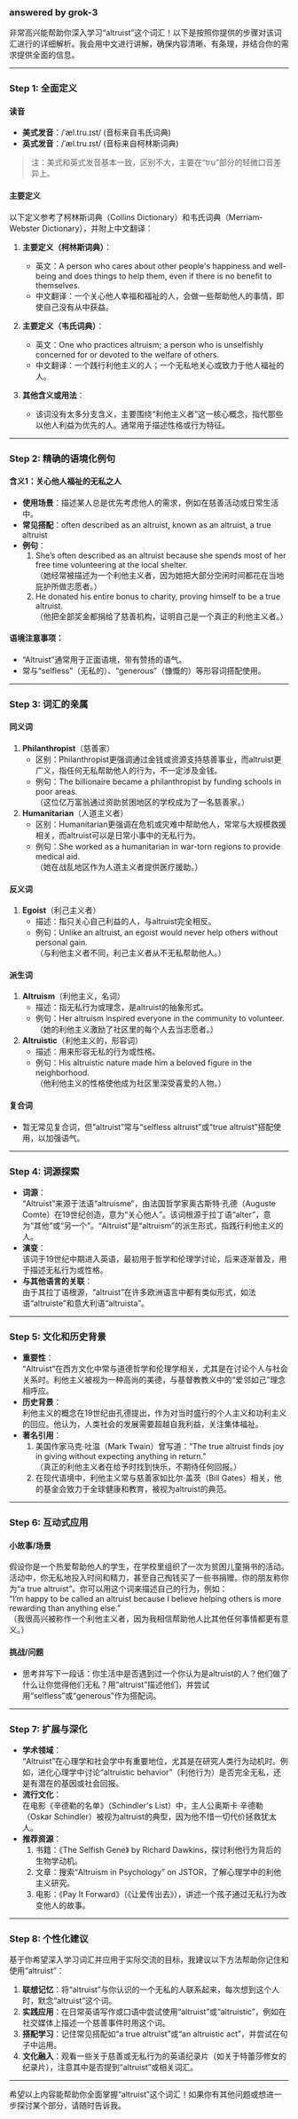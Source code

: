 ### answered by grok-3
非常高兴能帮助你深入学习“altruist”这个词汇！以下是按照你提供的步骤对该词汇进行的详细解析。我会用中文进行讲解，确保内容清晰、有条理，并结合你的需求提供全面的信息。

---

### Step 1: 全面定义

#### 读音
- **美式发音**：/ˈæl.tru.ɪst/ (音标来自韦氏词典)
- **英式发音**：/ˈæl.tru.ɪst/ (音标来自柯林斯词典)
> 注：美式和英式发音基本一致，区别不大，主要在“tru”部分的轻微口音差异上。

#### 主要定义
以下定义参考了柯林斯词典（Collins Dictionary）和韦氏词典（Merriam-Webster Dictionary），并附上中文翻译：

1. **主要定义（柯林斯词典）**：
   - 英文：A person who cares about other people's happiness and well-being and does things to help them, even if there is no benefit to themselves.
   - 中文翻译：一个关心他人幸福和福祉的人，会做一些帮助他人的事情，即使自己没有从中获益。
   
2. **主要定义（韦氏词典）**：
   - 英文：One who practices altruism; a person who is unselfishly concerned for or devoted to the welfare of others.
   - 中文翻译：一个践行利他主义的人；一个无私地关心或致力于他人福祉的人。

3. **其他含义或用法**：
   - 该词没有太多分支含义，主要围绕“利他主义者”这一核心概念，指代那些以他人利益为优先的人。通常用于描述性格或行为特征。

---

### Step 2: 精确的语境化例句

#### 含义1：关心他人福祉的无私之人
- **使用场景**：描述某人总是优先考虑他人的需求，例如在慈善活动或日常生活中。
- **常见搭配**：often described as an altruist, known as an altruist, a true altruist
- **例句**：
  1. She’s often described as an altruist because she spends most of her free time volunteering at the local shelter.  
     （她经常被描述为一个利他主义者，因为她把大部分空闲时间都花在当地庇护所做志愿者。）
  2. He donated his entire bonus to charity, proving himself to be a true altruist.  
     （他把全部奖金都捐给了慈善机构，证明自己是一个真正的利他主义者。）

#### 语境注意事项：
- “Altruist”通常用于正面语境，带有赞扬的语气。
- 常与“selfless”（无私的）、“generous”（慷慨的）等形容词搭配使用。

---

### Step 3: 词汇的亲属

#### 同义词
1. **Philanthropist**（慈善家）
   - 区别：Philanthropist更强调通过金钱或资源支持慈善事业，而altruist更广义，指任何无私帮助他人的行为，不一定涉及金钱。
   - 例句：The billionaire became a philanthropist by funding schools in poor areas.  
     （这位亿万富翁通过资助贫困地区的学校成为了一名慈善家。）
2. **Humanitarian**（人道主义者）
   - 区别：Humanitarian更强调在危机或灾难中帮助他人，常常与大规模救援相关，而altruist可以是日常小事中的无私行为。
   - 例句：She worked as a humanitarian in war-torn regions to provide medical aid.  
     （她在战乱地区作为人道主义者提供医疗援助。）

#### 反义词
1. **Egoist**（利己主义者）
   - 描述：指只关心自己利益的人，与altruist完全相反。
   - 例句：Unlike an altruist, an egoist would never help others without personal gain.  
     （与利他主义者不同，利己主义者从不无私帮助他人。）

#### 派生词
1. **Altruism**（利他主义，名词）
   - 描述：指无私行为或理念，是altruist的抽象形式。
   - 例句：Her altruism inspired everyone in the community to volunteer.  
     （她的利他主义激励了社区里的每个人去当志愿者。）
2. **Altruistic**（利他主义的，形容词）
   - 描述：用来形容无私的行为或性格。
   - 例句：His altruistic nature made him a beloved figure in the neighborhood.  
     （他利他主义的性格使他成为社区里深受喜爱的人物。）

#### 复合词
- 暂无常见复合词，但“altruist”常与“selfless altruist”或“true altruist”搭配使用，以加强语气。

---

### Step 4: 词源探索

- **词源**：  
  “Altruist”来源于法语“altruisme”，由法国哲学家奥古斯特·孔德（Auguste Comte）在19世纪创造，意为“关心他人”。该词根源于拉丁语“alter”，意为“其他”或“另一个”。“Altruist”是“altruism”的派生形式，指践行利他主义的人。
- **演变**：  
  该词于19世纪中期进入英语，最初用于哲学和伦理学讨论，后来逐渐普及，用于描述无私行为或性格。
- **与其他语言的关联**：  
  由于其拉丁语根源，“altruist”在许多欧洲语言中都有类似形式，如法语“altruiste”和意大利语“altruista”。

---

### Step 5: 文化和历史背景

- **重要性**：  
  “Altruist”在西方文化中常与道德哲学和伦理学相关，尤其是在讨论个人与社会关系时。利他主义被视为一种高尚的美德，与基督教教义中的“爱邻如己”理念相呼应。
- **历史背景**：  
  利他主义的概念在19世纪由孔德提出，作为对当时盛行的个人主义和功利主义的回应。他认为，人类社会的发展需要超越自我利益，关注集体福祉。
- **著名引用**：  
  1. 美国作家马克·吐温（Mark Twain）曾写道：“The true altruist finds joy in giving without expecting anything in return.”  
     （真正的利他主义者在给予时找到快乐，不期待任何回报。）
  2. 在现代语境中，利他主义常与慈善家如比尔·盖茨（Bill Gates）相关，他的基金会致力于全球健康和教育，被视为altruist的典范。

---

### Step 6: 互动式应用

#### 小故事/场景
假设你是一个热爱帮助他人的学生，在学校里组织了一次为贫困儿童捐书的活动。活动中，你无私地投入时间和精力，甚至自己掏钱买了一些书捐赠。你的朋友称你为“a true altruist”。你可以用这个词来描述自己的行为，例如：  
“I’m happy to be called an altruist because I believe helping others is more rewarding than anything else.”  
（我很高兴被称作一个利他主义者，因为我相信帮助他人比其他任何事情都更有意义。）

#### 挑战/问题
- 思考并写下一段话：你生活中是否遇到过一个你认为是altruist的人？他们做了什么让你觉得他们无私？用“altruist”描述他们，并尝试用“selfless”或“generous”作为搭配词。

---

### Step 7: 扩展与深化

- **学术领域**：  
  “Altruist”在心理学和社会学中有重要地位，尤其是在研究人类行为动机时。例如，进化心理学中讨论“altruistic behavior”（利他行为）是否完全无私，还是有潜在的基因或社会回报。
- **流行文化**：  
  在电影《辛德勒的名单》（Schindler's List）中，主人公奥斯卡·辛德勒（Oskar Schindler）被视为altruist的典型，因为他不惜一切代价拯救犹太人。
- **推荐资源**：
  1. 书籍：《The Selfish Gene》 by Richard Dawkins，探讨利他行为背后的生物学动机。
  2. 文章：搜索“Altruism in Psychology” on JSTOR，了解心理学中的利他主义研究。
  3. 电影：《Pay It Forward》（《让爱传出去》），讲述一个孩子通过无私行为改变他人的故事。

---

### Step 8: 个性化建议

基于你希望深入学习词汇并应用于实际交流的目标，我建议以下方法帮助你记住和使用“altruist”：
1. **联想记忆**：将“altruist”与你认识的一个无私的人联系起来，每次想到这个人时，默念“altruist”这个词。
2. **实践应用**：在日常英语写作或口语中尝试使用“altruist”或“altruistic”，例如在社交媒体上描述一个慈善事件时用这个词。
3. **搭配学习**：记住常见搭配如“a true altruist”或“an altruistic act”，并尝试在句子中运用。
4. **文化融入**：观看一些关于慈善或无私行为的英语纪录片（如关于特蕾莎修女的纪录片），注意其中是否提到“altruist”或相关词汇。

---

希望以上内容能帮助你全面掌握“altruist”这个词汇！如果你有其他问题或想进一步探讨某个部分，请随时告诉我。